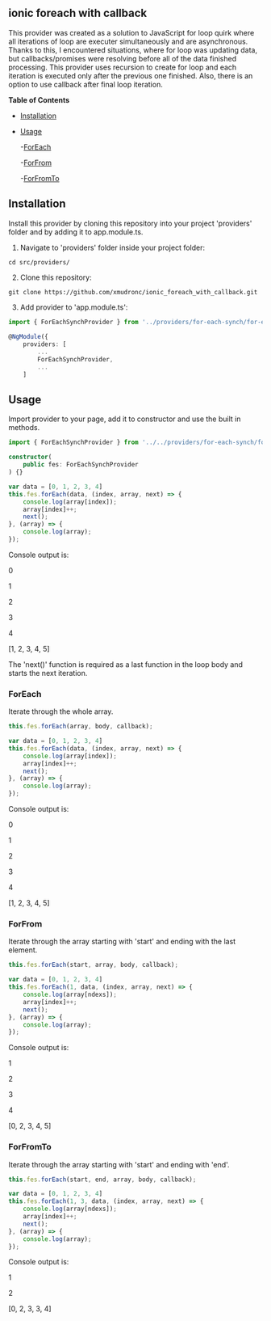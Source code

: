 
## ionic foreach with callback  

This provider was created as a solution to JavaScript for loop quirk where all iterations of loop are executer simultaneously and are asynchronous. Thanks to this, I encountered situations, where for loop was updating data, but callbacks/promises were resolving before all of the data finished processing. This provider uses recursion to create for loop and each iteration is executed only after the previous one finished. Also, there is an option to use callback after final loop iteration.
  

**Table of Contents**

- [Installation](#installation)

- [Usage](#usage)

	-[ForEach](#foreach)
	
	-[ForFrom](#forfrom)
	
	-[ForFromTo](#forfromto)
  

## Installation

Install this provider by cloning this repository into your project 'providers' folder and by adding it to app.module.ts.
  

1. Navigate to 'providers' folder inside your project folder:

```
cd src/providers/
``` 

2. Clone this repository:

```
git clone https://github.com/xmudronc/ionic_foreach_with_callback.git
```  

3. Add provider to 'app.module.ts':

```typescript
import { ForEachSynchProvider } from '../providers/for-each-synch/for-each-synch';
  
@NgModule({
	providers: [
		...
		ForEachSynchProvider,
		...
	]
``` 

## Usage

Import provider to your page, add it to constructor and use the built in methods.
  
```typescript
import { ForEachSynchProvider } from '../../providers/for-each-synch/for-each-synch';  

constructor(
	public fes: ForEachSynchProvider
) {}
```  
```typescript
var data = [0, 1, 2, 3, 4]
this.fes.forEach(data, (index, array, next) => {
	console.log(array[index]);
	array[index]++;
	next();
}, (array) => {
	console.log(array);
});
```  
Console output is:

0

1

2

3

4

[1, 2, 3, 4, 5]  

The 'next()' function is required as a last function in the loop body and starts the next iteration.  

### ForEach

Iterate through the whole array.

```typescript
this.fes.forEach(array, body, callback);
```
```typescript
var data = [0, 1, 2, 3, 4]
this.fes.forEach(data, (index, array, next) => {
	console.log(array[index]);
	array[index]++;
	next();
}, (array) => {
	console.log(array);
});
```
Console output is:

0

1

2

3

4

[1, 2, 3, 4, 5]  

### ForFrom

Iterate through the array starting with 'start' and ending with the last element.

```typescript
this.fes.forEach(start, array, body, callback);
```
```typescript
var data = [0, 1, 2, 3, 4]
this.fes.forEach(1, data, (index, array, next) => {
	console.log(array[ndexs]);
	array[index]++;
	next();
}, (array) => {
	console.log(array);
});
```
Console output is:

1

2

3

4

[0, 2, 3, 4, 5]  

### ForFromTo

Iterate through the array starting with 'start' and ending with 'end'.

```typescript
this.fes.forEach(start, end, array, body, callback);
```
```typescript
var data = [0, 1, 2, 3, 4]
this.fes.forEach(1, 3, data, (index, array, next) => {
	console.log(array[ndexs]);
	array[index]++;
	next();
}, (array) => {
	console.log(array);
});
```
Console output is:

1

2

[0, 2, 3, 3, 4]
